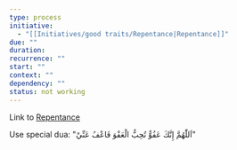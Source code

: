 ```yaml
---
type: process
initiative:
  - "[[Initiatives/good traits/Repentance|Repentance]]"
due: ""
duration:
recurrence: ""
start: ""
context: ""
dependency: ""
status: not working
---
```


Link to [Repentance](Initiatives/good%20traits/Repentance.md)

Use special dua: "اَللّٰهُمَّ إِنَّكَ عَفُوٌّ تُحِبُّ الْعَفْوَ فَاعْفُ عَنِّيْ"
